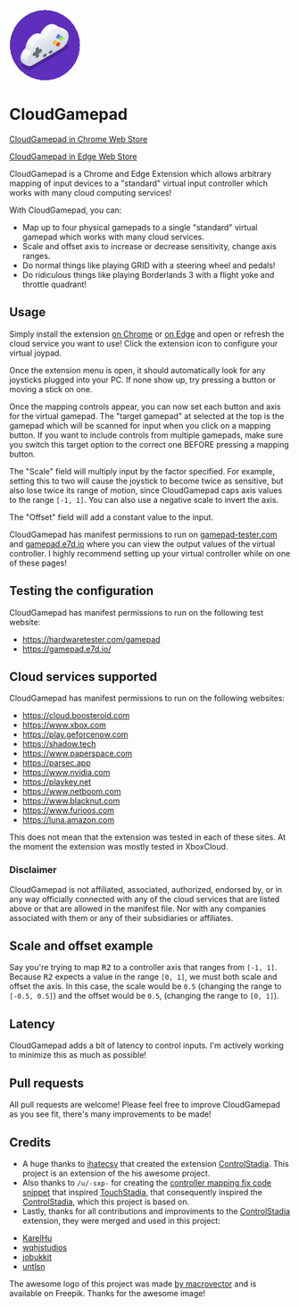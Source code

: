 ![CloudGamepad logo](/img/cloudgamepad-128.png?raw=true "CloudGamepad logo")
# CloudGamepad
[CloudGamepad in Chrome Web Store](https://chrome.google.com/webstore/detail/cloudgamepad/jjkloeoacnmjeojgohgpjbnljanejblp)

[CloudGamepad in Edge Web Store](https://microsoftedge.microsoft.com/addons/detail/cloudgamepad/mmjbaaknbhegejcbnldpogkbmfllknmg)

CloudGamepad is a Chrome and Edge Extension which allows arbitrary mapping of input devices to a "standard" virtual input controller which works with many cloud computing services!

With CloudGamepad, you can:

* Map up to four physical gamepads to a single "standard" virtual gamepad which works with many cloud services.
* Scale and offset axis to increase or decrease sensitivity, change axis ranges.
* Do normal things like playing GRID with a steering wheel and pedals!
* Do ridiculous things like playing Borderlands 3 with a flight yoke and throttle quadrant!

## Usage

Simply install the extension [on Chrome](https://chrome.google.com/webstore/detail/cloudgamepad/jjkloeoacnmjeojgohgpjbnljanejblp) or [on Edge](https://microsoftedge.microsoft.com/addons/detail/cloudgamepad/mmjbaaknbhegejcbnldpogkbmfllknmg) and open or refresh the cloud service you want to use! Click the extension icon to configure your virtual joypad.

Once the extension menu is open, it should automatically look for any joysticks plugged into your PC. If none show up, try pressing a button or moving a stick on one.

Once the mapping controls appear, you can now set each button and axis for the virtual gamepad. The "target gamepad" at selected at the top is the gamepad which will be scanned for input when you click on a mapping button. If you want to include controls from multiple gamepads, make sure you switch this target option to the correct one BEFORE pressing a mapping button.

The "Scale" field will multiply input by the factor specified. For example, setting this to two will cause the joystick to become twice as sensitive, but also lose twice its range of motion, since CloudGamepad caps axis values to the range `[-1, 1]`. You can also use a negative scale to invert the axis.

The "Offset" field will add a constant value to the input.

CloudGamepad has manifest permissions to run on [gamepad-tester.com](https://gamepad-tester.com) and [gamepad.e7d.io](https://gamepad.e7d.io) where you can view the output values of the virtual controller. I highly recommend setting up your virtual controller while on one of these pages!

## Testing the configuration
CloudGamepad has manifest permissions to run on the following test website:

- https://hardwaretester.com/gamepad
- https://gamepad.e7d.io/

## Cloud services supported
CloudGamepad has manifest permissions to run on the following websites:

- https://cloud.boosteroid.com
- https://www.xbox.com
- https://play.geforcenow.com
- https://shadow.tech
- https://www.paperspace.com
- https://parsec.app
- https://www.nvidia.com
- https://playkey.net
- https://www.netboom.com
- https://www.blacknut.com
- https://www.furioos.com
- https://luna.amazon.com

This does not mean that the extension was tested in each of these sites. At the moment the extension was mostly tested in XboxCloud.

### Disclaimer
CloudGamepad is not affiliated, associated, authorized, endorsed by, or in any way officially connected with any of the cloud services that are listed above or that are allowed in the manifest file. Nor with any companies associated with them or any of their subsidiaries or affiliates.

## Scale and offset example
Say you're trying to map <kbd>R2</kbd> to a controller axis that ranges from `[-1, 1]`. Because <kbd>R2</kbd> expects a value in the range `[0, 1]`, we must both scale and offset the axis. In this case, the scale would be `0.5` (changing the range to `[-0.5, 0.5]`) and the offset would be `0.5`, (changing the range to `[0, 1]`).

## Latency
CloudGamepad adds a bit of latency to control inputs. I'm actively working to minimize this as much as possible!

## Pull requests
All pull requests are welcome! Please feel free to improve CloudGamepad as you see fit, there's many improvements to be made!

## Credits

* A huge thanks to [ihatecsv](https://github.com/ihatecsv) that created the extension [ControlStadia](https://www.reddit.com/r/Stadia/comments/f0zir0/its_almost_happening/fh209gm/). This project is an extension of the his awesome project.
* Also thanks to `/u/-sxp-` for creating the [controller mapping fix code snippet](https://www.reddit.com/r/Stadia/comments/f0zir0/its_almost_happening/fh209gm/) that inspired [TouchStadia](https://github.com/ihatecsv/TouchStadia), that consequently inspired the [ControlStadia](https://www.reddit.com/r/Stadia/comments/f0zir0/its_almost_happening/fh209gm/), which this project is based on.
* Lastly, thanks for all contributions and improviments to the [ControlStadia](https://www.reddit.com/r/Stadia/comments/f0zir0/its_almost_happening/fh209gm/) extension, they were merged and used in this project:
- [KarelHu](https://github.com/KarelHu/ControlStadia/commit/5fa53eebdc9fdb96b25f9fb3256659570050ed02)
- [wqhjstudios](https://github.com/wqhjstudios/ControlStadia/commit/8dfec4220c41e7c8aa353cfe5e0ca742c6cfe284)
- [jobukkit](https://github.com/jobukkit/ControlStadia/commit/036cd9f9a950dbb7980ba815373c3f25017656f5)
- [untlsn](https://github.com/untlsn/ControlAll/commit/1cc7ae29c6b0dc292f185d9271975fa518841ac3)

The awesome logo of this project was made [by macrovector](https://www.freepik.com/free-vector/cloud-gaming-isometric-icons-set-with-cyberspace-symbols-isolated-vector-illustration_26760934.htm#query=cloud%20gamepad&position=0&from_view=search&track=ais) and is available on Freepik. Thanks for the awesome image!


